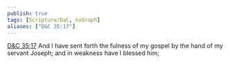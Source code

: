 ```yaml
---
publish: true
tags: [Scripture/DaC, noGraph]
aliases: ["D&C 35:17"]
---
```

[D&C 35:17](https://churchofjesuschrist.org/study/scriptures/dc-testament/dc/35?lang=eng&id=p17#p17) And I have sent forth the fulness of my gospel by the hand of my servant Joseph; and in weakness have I blessed him;
